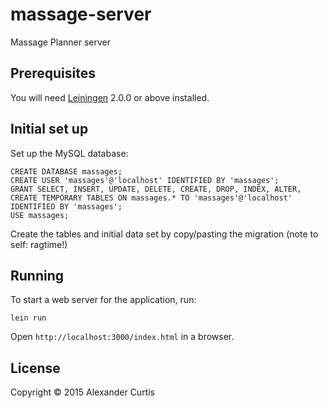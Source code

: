 # massage-server

Massage Planner server

## Prerequisites

You will need [Leiningen][] 2.0.0 or above installed.

[leiningen]: https://github.com/technomancy/leiningen

## Initial set up

Set up the MySQL database:

    CREATE DATABASE massages;
    CREATE USER 'massages'@'localhost' IDENTIFIED BY 'massages';
    GRANT SELECT, INSERT, UPDATE, DELETE, CREATE, DROP, INDEX, ALTER, CREATE TEMPORARY TABLES ON massages.* TO 'massages'@'localhost' IDENTIFIED BY 'massages';
    USE massages;

Create the tables and initial data set by copy/pasting the migration (note to self: ragtime!)


## Running

To start a web server for the application, run:

    lein run

Open ```http://localhost:3000/index.html``` in a browser.


## License

Copyright © 2015 Alexander Curtis

